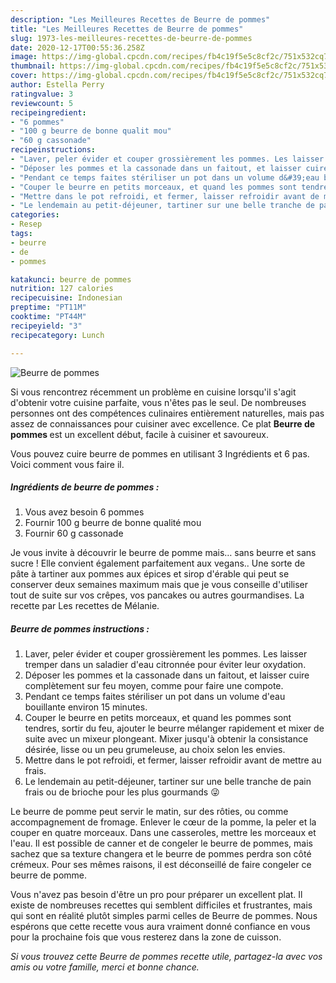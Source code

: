 ```yaml
---
description: "Les Meilleures Recettes de Beurre de pommes"
title: "Les Meilleures Recettes de Beurre de pommes"
slug: 1973-les-meilleures-recettes-de-beurre-de-pommes
date: 2020-12-17T00:55:36.258Z
image: https://img-global.cpcdn.com/recipes/fb4c19f5e5c8cf2c/751x532cq70/beurre-de-pommes-photo-principale-de-la-recette.jpg
thumbnail: https://img-global.cpcdn.com/recipes/fb4c19f5e5c8cf2c/751x532cq70/beurre-de-pommes-photo-principale-de-la-recette.jpg
cover: https://img-global.cpcdn.com/recipes/fb4c19f5e5c8cf2c/751x532cq70/beurre-de-pommes-photo-principale-de-la-recette.jpg
author: Estella Perry
ratingvalue: 3
reviewcount: 5
recipeingredient:
- "6 pommes"
- "100 g beurre de bonne qualit mou"
- "60 g cassonade"
recipeinstructions:
- "Laver, peler évider et couper grossièrement les pommes. Les laisser tremper dans un saladier d&#39;eau citronnée pour éviter leur oxydation."
- "Déposer les pommes et la cassonade dans un faitout, et laisser cuire complètement sur feu moyen, comme pour faire une compote."
- "Pendant ce temps faites stériliser un pot dans un volume d&#39;eau bouillante environ 15 minutes."
- "Couper le beurre en petits morceaux, et quand les pommes sont tendres, sortir du feu, ajouter le beurre mélanger rapidement et mixer de suite avec un mixeur plongeant. Mixer jusqu&#39;à obtenir la consistance désirée, lisse ou un peu grumeleuse, au choix selon les envies."
- "Mettre dans le pot refroidi, et fermer, laisser refroidir avant de mettre au frais."
- "Le lendemain au petit-déjeuner, tartiner sur une belle tranche de pain frais ou de brioche pour les plus gourmands 😜"
categories:
- Resep
tags:
- beurre
- de
- pommes

katakunci: beurre de pommes 
nutrition: 127 calories
recipecuisine: Indonesian
preptime: "PT11M"
cooktime: "PT44M"
recipeyield: "3"
recipecategory: Lunch

---
```



![Beurre de pommes](https://img-global.cpcdn.com/recipes/fb4c19f5e5c8cf2c/751x532cq70/beurre-de-pommes-photo-principale-de-la-recette.jpg)

Si vous rencontrez récemment un problème en cuisine lorsqu'il s'agit d'obtenir votre cuisine parfaite, vous n'êtes pas le seul. De nombreuses personnes ont des compétences culinaires entièrement naturelles, mais pas assez de connaissances pour cuisiner avec excellence. Ce plat <strong> Beurre de pommes </strong> est un excellent début, facile à cuisiner et savoureux.

<!--inarticleads1-->

Vous pouvez cuire beurre de pommes en utilisant 3 Ingrédients et 6 pas. Voici comment vous faire il.

##### Ingrédients de beurre de pommes :

1. Vous avez besoin 6 pommes
1. Fournir 100 g beurre de bonne qualité mou
1. Fournir 60 g cassonade


Je vous invite à découvrir le beurre de pomme mais… sans beurre et sans sucre ! Elle convient également parfaitement aux vegans.. Une sorte de pâte à tartiner aux pommes aux épices et sirop d&#39;érable qui peut se conserver deux semaines maximum mais que je vous conseille d&#39;utiliser tout de suite sur vos crêpes, vos pancakes ou autres gourmandises. La recette par Les recettes de Mélanie. 

<!--inarticleads2-->

##### Beurre de pommes instructions :

1. Laver, peler évider et couper grossièrement les pommes. Les laisser tremper dans un saladier d&#39;eau citronnée pour éviter leur oxydation.
1. Déposer les pommes et la cassonade dans un faitout, et laisser cuire complètement sur feu moyen, comme pour faire une compote.
1. Pendant ce temps faites stériliser un pot dans un volume d&#39;eau bouillante environ 15 minutes.
1. Couper le beurre en petits morceaux, et quand les pommes sont tendres, sortir du feu, ajouter le beurre mélanger rapidement et mixer de suite avec un mixeur plongeant. Mixer jusqu&#39;à obtenir la consistance désirée, lisse ou un peu grumeleuse, au choix selon les envies.
1. Mettre dans le pot refroidi, et fermer, laisser refroidir avant de mettre au frais.
1. Le lendemain au petit-déjeuner, tartiner sur une belle tranche de pain frais ou de brioche pour les plus gourmands 😜


Le beurre de pomme peut servir le matin, sur des rôties, ou comme accompagnement de fromage. Enlever le cœur de la pomme, la peler et la couper en quatre morceaux. Dans une casseroles, mettre les morceaux et l&#39;eau. Il est possible de canner et de congeler le beurre de pommes, mais sachez que sa texture changera et le beurre de pommes perdra son côté crémeux. Pour ses mêmes raisons, il est déconseillé de faire congeler ce beurre de pomme. 

<!--inarticleads1-->

<p>
Vous n'avez pas besoin d'être un pro pour préparer un excellent plat. Il existe de nombreuses recettes qui semblent difficiles et frustrantes, mais qui sont en réalité plutôt simples parmi celles de Beurre de pommes. Nous espérons que cette recette vous aura vraiment donné confiance en vous pour la prochaine fois que vous resterez dans la zone de cuisson.
</p>

<p>
<i>Si vous trouvez cette Beurre de pommes recette utile, partagez-la avec vos amis ou votre famille, merci et bonne chance.</i>
</p>
